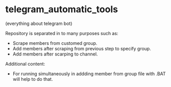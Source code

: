 # telegram_automatic_tools
(everything about telegram bot)

Repository is separated in to many purposes such as: 

- Scrape members from customed group.
- Add members after scraping from previous step to specify group.
- Add members after scarping to channel.

Additional content:

- For running simultaneously in addding member from group file with .BAT will help to do that.
